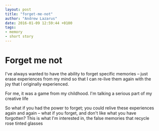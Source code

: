 ```yaml
---
layout: post
title: "forget-me-not"
author: "Andrew Lazarus"
date: 2016-01-09 12:59:44 +0100
tags:
- memory
- short story
---
```


# Forget me not

I've always wanted to have the ability to forget specific memories – just erase experiences from my mind so that I can re-live them again with the joy that I originally experienced.

For me, it was a game from my childhood. I'm talking a serious part of my creative life


So what if you had the power to forget; you could relive these experiences again and again – what if you forget, and don't like what you have forgotten? This is what I'm interested in, the false memories that recycle rose tinted glasses